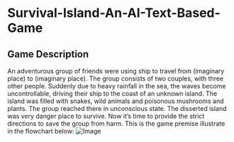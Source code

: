 # Survival-Island-An-AI-Text-Based-Game
## Game Description
An adventurous group of friends were using ship to travel from (imaginary place) to (imaginary place). The group consists of two couples, with three other people. Suddenly due to heavy rainfall in the sea, the waves become uncontrollable, driving their ship to the coast of an unknown island. The island was filled with snakes, wild animals and poisonous mushrooms and plants. The group reached there in unconscious state. The disserted island was very danger place to survive. Now it’s time to provide the strict directions to save the group from harm. This is the game premise illustrate in the flowchart below:
![Image](https://github.com/user-attachments/assets/0536d495-36f5-44ae-9512-57b486a8348d)
